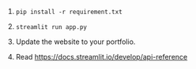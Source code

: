 1. `pip install -r requirement.txt`

2. `streamlit run app.py`

2. Update the website to your portfolio.

3. Read https://docs.streamlit.io/develop/api-reference


